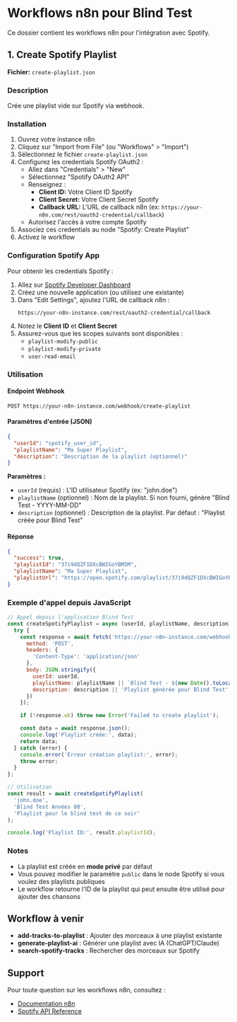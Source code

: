# Workflows n8n pour Blind Test

Ce dossier contient les workflows n8n pour l'intégration avec Spotify.

## 1. Create Spotify Playlist

**Fichier:** `create-playlist.json`

### Description
Crée une playlist vide sur Spotify via webhook.

### Installation

1. Ouvrez votre instance n8n
2. Cliquez sur "Import from File" (ou "Workflows" > "Import")
3. Sélectionnez le fichier `create-playlist.json`
4. Configurez les credentials Spotify OAuth2 :
   - Allez dans "Credentials" > "New"
   - Sélectionnez "Spotify OAuth2 API"
   - Renseignez :
     - **Client ID:** Votre Client ID Spotify
     - **Client Secret:** Votre Client Secret Spotify
     - **Callback URL:** L'URL de callback n8n (ex: `https://your-n8n.com/rest/oauth2-credential/callback`)
   - Autorisez l'accès à votre compte Spotify
5. Associez ces credentials au node "Spotify: Create Playlist"
6. Activez le workflow

### Configuration Spotify App

Pour obtenir les credentials Spotify :

1. Allez sur [Spotify Developer Dashboard](https://developer.spotify.com/dashboard)
2. Créez une nouvelle application (ou utilisez une existante)
3. Dans "Edit Settings", ajoutez l'URL de callback n8n :
   ```
   https://your-n8n-instance.com/rest/oauth2-credential/callback
   ```
4. Notez le **Client ID** et **Client Secret**
5. Assurez-vous que les scopes suivants sont disponibles :
   - `playlist-modify-public`
   - `playlist-modify-private`
   - `user-read-email`

### Utilisation

#### Endpoint Webhook
```
POST https://your-n8n-instance.com/webhook/create-playlist
```

#### Paramètres d'entrée (JSON)

```json
{
  "userId": "spotify_user_id",
  "playlistName": "Ma Super Playlist",
  "description": "Description de la playlist (optionnel)"
}
```

**Paramètres :**
- `userId` (requis) : L'ID utilisateur Spotify (ex: "john.doe")
- `playlistName` (optionnel) : Nom de la playlist. Si non fourni, génère "Blind Test - YYYY-MM-DD"
- `description` (optionnel) : Description de la playlist. Par défaut : "Playlist créée pour Blind Test"

#### Réponse

```json
{
  "success": true,
  "playlistId": "37i9dQZF1DXcBWIGoYBM5M",
  "playlistName": "Ma Super Playlist",
  "playlistUrl": "https://open.spotify.com/playlist/37i9dQZF1DXcBWIGoYBM5M"
}
```

### Exemple d'appel depuis JavaScript

```javascript
// Appel depuis l'application Blind Test
const createSpotifyPlaylist = async (userId, playlistName, description) => {
  try {
    const response = await fetch('https://your-n8n-instance.com/webhook/create-playlist', {
      method: 'POST',
      headers: {
        'Content-Type': 'application/json'
      },
      body: JSON.stringify({
        userId: userId,
        playlistName: playlistName || `Blind Test - ${new Date().toLocaleDateString()}`,
        description: description || 'Playlist générée pour Blind Test'
      })
    });

    if (!response.ok) throw new Error('Failed to create playlist');

    const data = await response.json();
    console.log('Playlist créée:', data);
    return data;
  } catch (error) {
    console.error('Erreur création playlist:', error);
    throw error;
  }
};

// Utilisation
const result = await createSpotifyPlaylist(
  'john.doe',
  'Blind Test Années 80',
  'Playlist pour le blind test de ce soir'
);

console.log('Playlist ID:', result.playlistId);
```

### Notes

- La playlist est créée en **mode privé** par défaut
- Vous pouvez modifier le paramètre `public` dans le node Spotify si vous voulez des playlists publiques
- Le workflow retourne l'ID de la playlist qui peut ensuite être utilisé pour ajouter des chansons

## Workflow à venir

- **add-tracks-to-playlist** : Ajouter des morceaux à une playlist existante
- **generate-playlist-ai** : Générer une playlist avec IA (ChatGPT/Claude)
- **search-spotify-tracks** : Rechercher des morceaux sur Spotify

## Support

Pour toute question sur les workflows n8n, consultez :
- [Documentation n8n](https://docs.n8n.io)
- [Spotify API Reference](https://developer.spotify.com/documentation/web-api)
